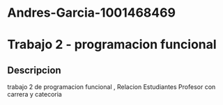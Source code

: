 # Andres-Garcia-1001468469 
# Trabajo 2 - programacion funcional 

## Descripcion
trabajo 2 de programacion funcional ,  Relacion Estudiantes Profesor con carrera y catecoria
